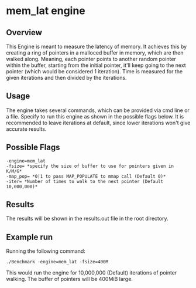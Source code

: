 # mem_lat engine

## Overview

This Engine is meant to measure the latency of memory. It achieves this by creating a ring of pointers in a malloced buffer in memory, which are then walked along. Meaning, each pointer points to another random pointer within the buffer, starting from the initial pointer, it'll keep going to the next pointer (which would be considered 1 iteration). Time is measured for the given iterations and then divided by the iterations.

## Usage

The engine takes several commands, which can be provided via cmd line or a file. Specify to run this engine as shown in the possible flags below. It is recommended to leave iterations at default, since lower iterations won't give accurate results.

## Possible Flags

```shell
-engine=mem_lat
-fsize= *specify the size of buffer to use for pointers given in K/M/G*
-map_pop= *0|1 to pass MAP_POPULATE to mmap call (Default 0)*
-iter= *Number of times to walk to the next pointer (Default 10,000,000)*
```

## Results

The results will be shown in the results.out file in the root directory.

## Example run

Running the following command:

```shell
./Benchmark -engine=mem_lat -fsize=400M
```

This would run the engine for 10,000,000 (Default) iterations of pointer walking. The buffer of pointers will be 400MiB large.
